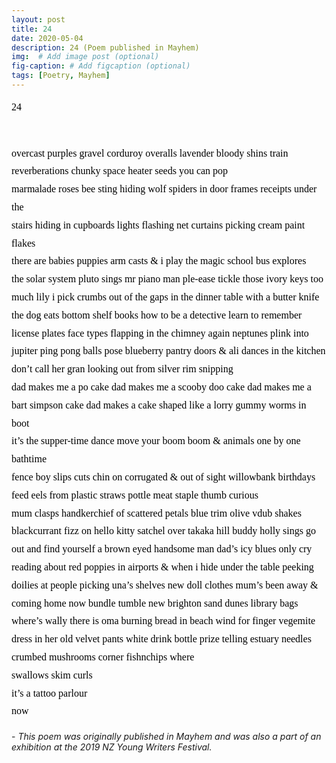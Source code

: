 ```yaml
---
layout: post
title: 24
date: 2020-05-04 
description: 24 (Poem published in Mayhem)
img:  # Add image post (optional)
fig-caption: # Add figcaption (optional)
tags: [Poetry, Mayhem]
---
```

<h1 dir="ltr" style="line-height:1.7999999999999998;margin-top:0pt;margin-bottom:0pt;"><span style="font-size:12pt;font-family:Garamond,serif;color:#000000;background-color:transparent;font-weight:400;font-style:normal;font-variant:normal;text-decoration:none;vertical-align:baseline;white-space:pre;white-space:pre-wrap;">24</span></h1>
<p><br></p>
<p dir="ltr" style="line-height:1.7999999999999998;margin-top:0pt;margin-bottom:0pt;"><span style="font-size:12pt;font-family:Garamond,serif;color:#000000;background-color:transparent;font-weight:400;font-style:normal;font-variant:normal;text-decoration:none;vertical-align:baseline;white-space:pre;white-space:pre-wrap;">overcast purples gravel corduroy overalls lavender bloody shins train&nbsp;</span></p>
<p dir="ltr" style="line-height:1.7999999999999998;margin-top:0pt;margin-bottom:0pt;"><span style="font-size:12pt;font-family:Garamond,serif;color:#000000;background-color:transparent;font-weight:400;font-style:normal;font-variant:normal;text-decoration:none;vertical-align:baseline;white-space:pre;white-space:pre-wrap;">reverberations chunky space heater seeds you can pop</span></p>
<p dir="ltr" style="line-height:1.7999999999999998;margin-top:0pt;margin-bottom:0pt;"><span style="font-size:12pt;font-family:Garamond,serif;color:#000000;background-color:transparent;font-weight:400;font-style:normal;font-variant:normal;text-decoration:none;vertical-align:baseline;white-space:pre;white-space:pre-wrap;">marmalade roses bee sting hiding wolf spiders in door frames receipts under the</span></p>
<p dir="ltr" style="line-height:1.7999999999999998;margin-top:0pt;margin-bottom:0pt;"><span style="font-size:12pt;font-family:Garamond,serif;color:#000000;background-color:transparent;font-weight:400;font-style:normal;font-variant:normal;text-decoration:none;vertical-align:baseline;white-space:pre;white-space:pre-wrap;">stairs hiding in cupboards lights flashing net curtains picking cream paint flakes&nbsp;</span></p>
<p dir="ltr" style="line-height:1.7999999999999998;margin-top:0pt;margin-bottom:0pt;"><span style="font-size:12pt;font-family:Garamond,serif;color:#000000;background-color:transparent;font-weight:400;font-style:normal;font-variant:normal;text-decoration:none;vertical-align:baseline;white-space:pre;white-space:pre-wrap;">there are babies puppies arm casts &amp; i play the magic school bus explores&nbsp;</span></p>
<p dir="ltr" style="line-height:1.7999999999999998;margin-top:0pt;margin-bottom:0pt;"><span style="font-size:12pt;font-family:Garamond,serif;color:#000000;background-color:transparent;font-weight:400;font-style:normal;font-variant:normal;text-decoration:none;vertical-align:baseline;white-space:pre;white-space:pre-wrap;">the solar system pluto sings mr piano man ple-ease tickle those ivory keys too much lily i pick crumbs out of the gaps in the dinner table with a butter knife the dog eats bottom shelf books how to be a detective learn to remember license plates face types flapping in the chimney again neptunes plink into jupiter ping pong balls pose blueberry pantry doors &amp; ali dances in the kitchen don&rsquo;t call her gran looking out from silver rim snipping&nbsp;</span></p>
<p dir="ltr" style="line-height:1.7999999999999998;margin-top:0pt;margin-bottom:0pt;"><span style="font-size:12pt;font-family:Garamond,serif;color:#000000;background-color:transparent;font-weight:400;font-style:normal;font-variant:normal;text-decoration:none;vertical-align:baseline;white-space:pre;white-space:pre-wrap;">dad makes me a po cake dad makes me a scooby doo cake dad makes me a bart simpson cake dad makes a cake shaped like a lorry gummy worms in boot&nbsp;</span></p>
<p dir="ltr" style="line-height:1.7999999999999998;margin-top:0pt;margin-bottom:0pt;"><span style="font-size:12pt;font-family:Garamond,serif;color:#000000;background-color:transparent;font-weight:400;font-style:normal;font-variant:normal;text-decoration:none;vertical-align:baseline;white-space:pre;white-space:pre-wrap;">it&rsquo;s the supper-time dance move your boom boom &amp; animals one by one bathtime&nbsp;</span></p>
<p dir="ltr" style="line-height:1.7999999999999998;margin-top:0pt;margin-bottom:0pt;"><span style="font-size:12pt;font-family:Garamond,serif;color:#000000;background-color:transparent;font-weight:400;font-style:normal;font-variant:normal;text-decoration:none;vertical-align:baseline;white-space:pre;white-space:pre-wrap;">fence boy slips cuts chin on corrugated &amp; out of sight willowbank birthdays&nbsp;</span></p>
<p dir="ltr" style="line-height:1.7999999999999998;margin-top:0pt;margin-bottom:0pt;"><span style="font-size:12pt;font-family:Garamond,serif;color:#000000;background-color:transparent;font-weight:400;font-style:normal;font-variant:normal;text-decoration:none;vertical-align:baseline;white-space:pre;white-space:pre-wrap;">feed eels from plastic straws pottle meat staple thumb curious</span></p>
<p dir="ltr" style="line-height:1.7999999999999998;margin-top:0pt;margin-bottom:0pt;"><span style="font-size:12pt;font-family:Garamond,serif;color:#000000;background-color:transparent;font-weight:400;font-style:normal;font-variant:normal;text-decoration:none;vertical-align:baseline;white-space:pre;white-space:pre-wrap;">mum clasps handkerchief of scattered petals blue trim olive vdub shakes blackcurrant fizz on hello kitty satchel over takaka hill buddy holly sings go out and find yourself a brown eyed handsome man dad&rsquo;s icy blues only cry reading about red poppies in airports &amp; when i hide under the table peeking doilies at people picking una&rsquo;s shelves new doll clothes mum&rsquo;s been away &amp; coming home now bundle tumble new brighton sand dunes library bags where&rsquo;s wally there is oma burning bread in beach wind for finger vegemite&nbsp;</span></p>
<p dir="ltr" style="line-height:1.7999999999999998;margin-top:0pt;margin-bottom:0pt;"><span style="font-size:12pt;font-family:Garamond,serif;color:#000000;background-color:transparent;font-weight:400;font-style:normal;font-variant:normal;text-decoration:none;vertical-align:baseline;white-space:pre;white-space:pre-wrap;">dress in her old velvet pants white drink bottle prize telling estuary needles&nbsp;</span></p>
<p dir="ltr" style="line-height:1.7999999999999998;margin-top:0pt;margin-bottom:0pt;"><span style="font-size:12pt;font-family:Garamond,serif;color:#000000;background-color:transparent;font-weight:400;font-style:normal;font-variant:normal;text-decoration:none;vertical-align:baseline;white-space:pre;white-space:pre-wrap;">crumbed mushrooms corner fishnchips where&nbsp;</span></p>
<p dir="ltr" style="line-height:1.7999999999999998;margin-top:0pt;margin-bottom:0pt;"><span style="font-size:12pt;font-family:Garamond,serif;color:#000000;background-color:transparent;font-weight:400;font-style:normal;font-variant:normal;text-decoration:none;vertical-align:baseline;white-space:pre;white-space:pre-wrap;">swallows skim curls&nbsp;</span></p>
<p dir="ltr" style="line-height:1.7999999999999998;margin-top:0pt;margin-bottom:0pt;"><span style="font-size:12pt;font-family:Garamond,serif;color:#000000;background-color:transparent;font-weight:400;font-style:normal;font-variant:normal;text-decoration:none;vertical-align:baseline;white-space:pre;white-space:pre-wrap;">it&rsquo;s a tattoo parlour&nbsp;</span></p>
<p dir="ltr" style="line-height:1.7999999999999998;margin-top:0pt;margin-bottom:0pt;"><span style="font-size:12pt;font-family:Garamond,serif;color:#000000;background-color:transparent;font-weight:400;font-style:normal;font-variant:normal;text-decoration:none;vertical-align:baseline;white-space:pre;white-space:pre-wrap;">now</span></p>
<br>-
<em>This poem was originally published in Mayhem and was also a part of an exhibition at the 2019 NZ Young Writers Festival.</em>
